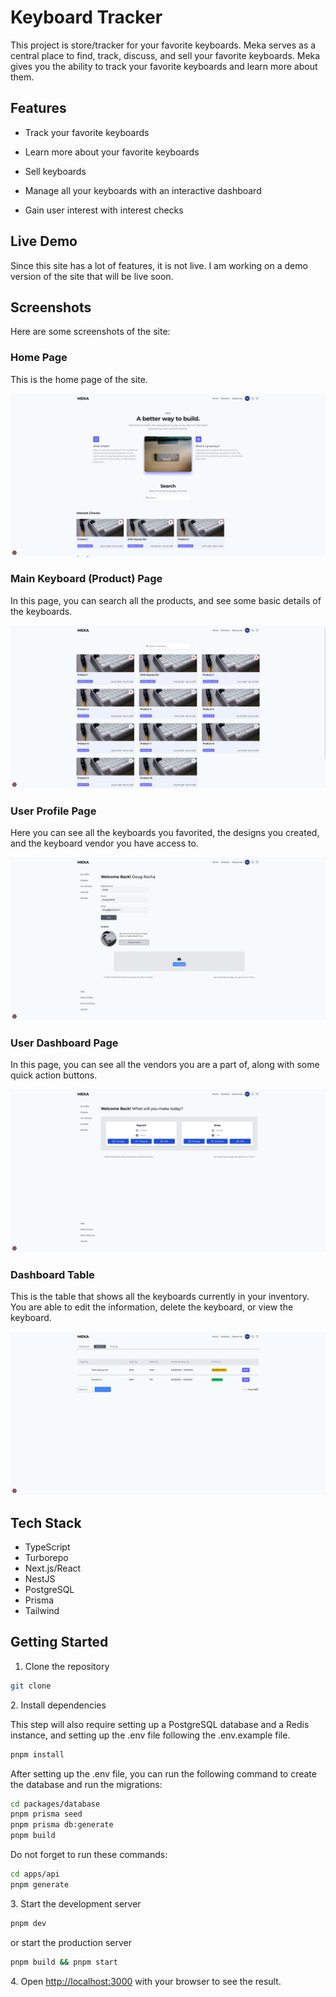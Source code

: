 # Keyboard Tracker

This project is store/tracker for your favorite keyboards. Meka serves as a central place to find, track, discuss, and sell your favorite keyboards.
Meka gives you the ability to track your favorite keyboards and learn more about them.

## Features

- Track your favorite keyboards
- Learn more about your favorite keyboards

- Sell keyboards
- Manage all your keyboards with an interactive dashboard
- Gain user interest with interest checks

## Live Demo

Since this site has a lot of features, it is not live. I am working on a demo version of the site that will be live soon.

## Screenshots

Here are some screenshots of the site:

### Home Page

This is the home page of the site.

![image](/images/home_page.png)

### Main Keyboard (Product) Page

In this page, you can search all the products, and see some basic details of the keyboards.

![image](/images/keyboard_page.png)

### User Profile Page

Here you can see all the keyboards you favorited, the designs you created, and the keyboard vendor you have access to.

![image](/images/user_profile_page.png)

### User Dashboard Page

In this page, you can see all the vendors you are a part of, along with some quick action buttons.

![image](/images/user_dashboard_page.png)

### Dashboard Table

This is the table that shows all the keyboards currently in your inventory. You are able to edit the information, delete the keyboard, or view the keyboard.

![image](/images/dashboard_table.png)

## Tech Stack

- TypeScript
- Turborepo
- Next.js/React
- NestJS
- PostgreSQL
- Prisma
- Tailwind

## Getting Started

1. Clone the repository

```bash
git clone
```

2\. Install dependencies

This step will also require setting up a PostgreSQL database and a Redis instance, and setting up the .env file following the .env.example file.

```bash
pnpm install
```

After setting up the .env file, you can run the following command to create the database and run the migrations:

```bash
cd packages/database
pnpm prisma seed
pnpm prisma db:generate
pnpm build
```

Do not forget to run these commands:

```bash
cd apps/api
pnpm generate
```

3\. Start the development server

```bash
pnpm dev
```

or start the production server

```bash
pnpm build && pnpm start
```

4\. Open [http://localhost:3000](http://localhost:3000) with your browser to see the result.
